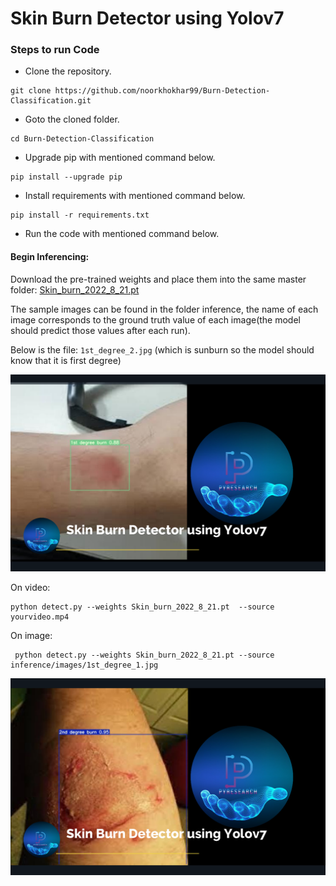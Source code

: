 # Skin Burn Detector using Yolov7






### Steps to run Code
- Clone the repository.
```
git clone https://github.com/noorkhokhar99/Burn-Detection-Classification.git
```
- Goto the cloned folder.
```
cd Burn-Detection-Classification

```
- Upgrade pip with mentioned command below.
```
pip install --upgrade pip
```
- Install requirements with mentioned command below.
```
pip install -r requirements.txt
```
- Run the code with mentioned command below.



#### Begin Inferencing:

Download the pre-trained weights and place them into the same master folder: [Skin_burn_2022_8_21.pt]()

The sample images can be found in the folder inference, the name of each image corresponds to the ground truth value of each image(the model should predict those values after each run).

Below is the file: `1st_degree_2.jpg` (which is sunburn so the model should know that it is first degree)

<div align="center">
    <a href="./">
<img src="https://github.com/noorkhokhar99/Burn-Detection-Classification/blob/main/Screen%20Shot%201444-04-10%20at%2012.35.44%20AM.png">
    </a>
</div>



On video:

``` shell
python detect.py --weights Skin_burn_2022_8_21.pt  --source yourvideo.mp4
```

On image:
``` shell
 python detect.py --weights Skin_burn_2022_8_21.pt --source inference/images/1st_degree_1.jpg
```

<div align="center">
    <a href="./">
<img src="https://github.com/noorkhokhar99/Burn-Detection-Classification/blob/main/Screen%20Shot%201444-04-10%20at%2012.20.59%20AM.png">
    </a>
</div>



